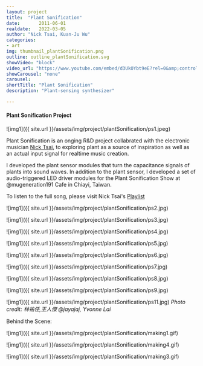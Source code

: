 ```yaml
---
layout: project
title:  "Plant Sonification"
date:		2011-06-01
realdate:   2022-03-05
author: "Nick Tsai, Kuan-Ju Wu"
categories:
- art
img: thumbnail_plantSonification.png
outline: outline_plantSonification.svg
showVideo: "block"
video_url: "https://www.youtube.com/embed/d3UkOYbt9eE?rel=0&amp;controls=1&amp;showinfo=0"
showCarousel: "none"
carousel:
shortTitle: "Plant Sonification"
description: "Plant-sensing synthesizer"

---
```

#### Plant Sonification Project ####


![img1]({{ site.url }}/assets/img/project/plantSonification/ps1.jpeg)


Plant Sonification is an onging R&D project collabrated with the electronic musician [Nick Tsai](https://linktr.ee/nicktsai140), to exploring plant as a source of inspiration as well as an actual input signal for realtime music creation.

I developed the plant sensor modules that turn the capacitance signals of plants into sound waves. In addition to the plant sensor, I developed a set of audio-triggered LED driver modules for the Plant Sonification Show at @mugeneration191 Cafe in Chiayi, Taiwan.

To listen to the full song, please visit Nick Tsai's [Playlist](https://soundcloud.com/nick-tsai-91907606/04-dendrobium-crumenatum/sets)


![img1]({{ site.url }}/assets/img/project/plantSonification/ps2.jpg)


![img1]({{ site.url }}/assets/img/project/plantSonification/ps3.jpg)


![img1]({{ site.url }}/assets/img/project/plantSonification/ps4.jpg)


![img1]({{ site.url }}/assets/img/project/plantSonification/ps5.jpg)


![img1]({{ site.url }}/assets/img/project/plantSonification/ps6.jpg)


![img1]({{ site.url }}/assets/img/project/plantSonification/ps7.jpg)


![img1]({{ site.url }}/assets/img/project/plantSonification/ps8.jpg)


![img1]({{ site.url }}/assets/img/project/plantSonification/ps9.jpg)


![img1]({{ site.url }}/assets/img/project/plantSonification/ps11.jpg)
*Photo credit: 林祐任,王人傑 @jayajaj, Yvonne Lai*



Behind the Scene:

![img1]({{ site.url }}/assets/img/project/plantSonification/making1.gif)


![img1]({{ site.url }}/assets/img/project/plantSonification/making4.gif)


![img1]({{ site.url }}/assets/img/project/plantSonification/making3.gif)



